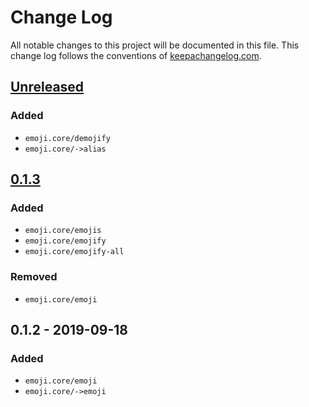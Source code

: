 # Change Log
All notable changes to this project will be documented in this file. This change log follows the conventions of [keepachangelog.com](http://keepachangelog.com/).

## [Unreleased]
### Added
- `emoji.core/demojify`
- `emoji.core/->alias`

## [0.1.3]
### Added
- `emoji.core/emojis`
- `emoji.core/emojify`
- `emoji.core/emojify-all`
### Removed
- `emoji.core/emoji`

## 0.1.2 - 2019-09-18
### Added
- `emoji.core/emoji`
- `emoji.core/->emoji`

[Unreleased]: https://github.com/dawran6/emoji/compare/0.1.3...HEAD
[0.1.3]: https://github.com/dawran6/emoji/compare/0.1.2...0.1.3
